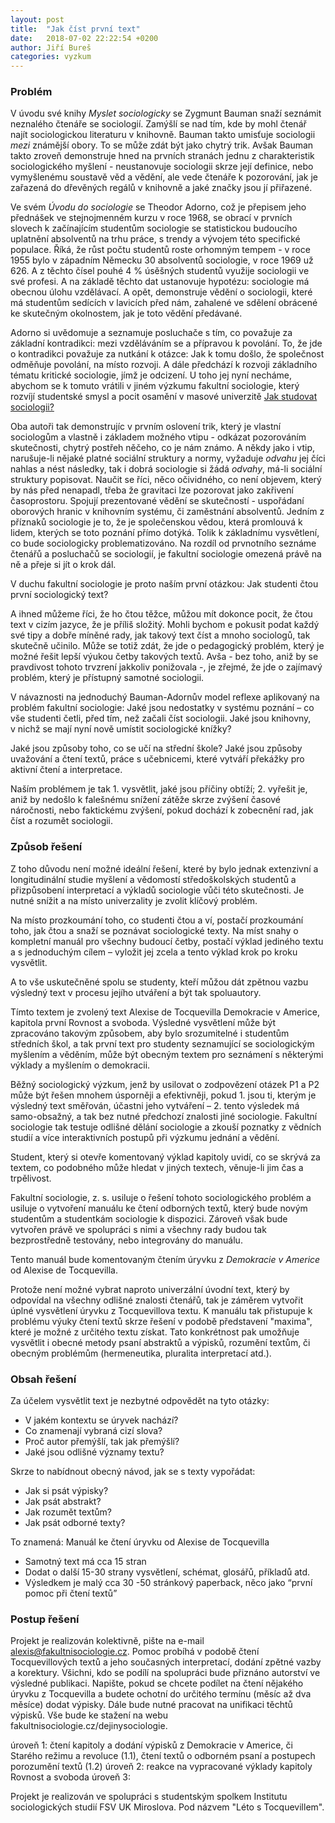 ```yaml
---
layout: post
title:  "Jak číst první text"
date:   2018-07-02 22:22:54 +0200
author: Jiří Bureš
categories: vyzkum
---
```

### Problém
V úvodu své knihy _Myslet sociologicky_ se Zygmunt Bauman snaží seznámit neznalého čtenáře se sociologií. Zamýšlí se nad tím, kde by mohl čtenář najít sociologickou literaturu v knihovně. Bauman takto umisťuje sociologii _mezi_ známější obory. To se může zdát být jako chytrý trik. Avšak Bauman takto zroveň demonstruje hned na prvních stranách jednu z charakteristik sociologického myšlení - neustanovuje sociologii skrze její definice, nebo vymyšlenému soustavě věd a vědění, ale vede čtenáře k pozorování, jak je zařazená do dřevěných regálů v knihovně a jaké značky jsou jí přiřazené.

Ve svém _Úvodu do sociologie_ se Theodor Adorno, což je přepisem jeho přednášek ve stejnojmenném kurzu v roce 1968, se obrací v prvních slovech k začínajícím studentům sociologie se statistickou budoucího uplatnění absolventů na trhu práce, s trendy a vývojem této specifické populace. Říká, že růst počtu studentů roste orhomným tempem - v roce 1955 bylo v západním Německu 30 absolventů sociologie, v roce 1969 už 626. A z těchto čísel pouhé 4 % úsěšných studentů využije sociologii ve své profesi. A na základě těchto dat ustanovuje hypotézu: sociologie má obecnou úlohu vzdělávací. A opět, demonstruje vědění o sociologii, které má studentům sedících v lavicích před nám, zahalené ve sdělení obrácené ke skutečným okolnostem, jak je toto vědění předávané.

Adorno si uvědomuje a seznamuje posluchače s tím, co považuje za základní kontradikci: mezi vzděláváním se a přípravou k povolání. To, že jde o kontradikci považuje za nutkání k otázce: Jak k tomu došlo, že společnost odměňuje povolání, na místo rozvoji. A dále předchází k rozvoji základního tématu kritické sociologie, jímž je odcizení. U toho jej nyní necháme, abychom se k tomuto vrátili v jiném výzkumu fakultní sociologie, který rozvíjí studentské smysl a pocit osamění v masové univerzitě [Jak studovat sociologii?](http://fakultnisociologie.cz/vyzkum/2018/05/06/jak-studovat-sociologii.html) 

Oba autoři tak demonstrujíc v prvním oslovení trik, který je vlastní sociologům a vlastně i základem možného vtipu - odkázat pozorováním skutečnosti, chytrý postřeh něčeho, co je nám známo. A někdy jako i vtip, narušuje-li nějaké platné sociální struktury a normy, vyžaduje _odvahu_ jej číci nahlas a nést následky, tak i dobrá sociologie si žádá _odvahy_, má-li sociální struktury popisovat. Naučit se říci, něco očividného, co není objevem, který by nás před nenapadl, třeba že gravitaci lze pozorovat jako zakřivení časoprostoru. Spojují prezentované vědění se skutečností - uspořádaní oborových hranic v knihovním systému, či zaměstnání absolventů. Jedním z příznaků sociologie je to, že je společenskou vědou, která promlouvá k lidem, kterých se toto poznání přímo dotýká. Tolik k základnímu vysvětlení, co bude sociologicky problematizováno. Na rozdíl od prvnotního seznáme čtenářů a posluchačů se sociologií, je fakultní sociologie omezená právě na ně a přeje si jít o krok dál.  

V duchu fakultní sociologie je proto naším první otázkou: Jak studenti čtou první sociologický text? 

A ihned můžeme říci, že ho čtou těžce, můžou mít dokonce pocit, že čtou text v cizím jazyce, že je příliš složitý. Mohli bychom e pokusit podat každý své tipy a dobře míněné rady, jak takový text číst a mnoho sociologů, tak skutečně učinilo. Může se totiž zdát, že jde o pedagogický problém, který je možné řešit lepší výukou četby takových textů. Avša - bez toho, aniž by se pravdivost tohoto trvzrení jakkoliv ponižovala -, je zřejmé, že jde o zajímavý problém, který je přístupný samotné sociologii.  

V návaznosti na jednoduchý Bauman-Adornův model reflexe aplikovaný na problém fakultní sociologie: 
Jaké jsou nedostatky v systému poznání – co vše studenti četli, před tím, než začali číst sociologii. Jaké jsou knihovny, v nichž se mají nyní nově umístit sociologické knížky? 

Jaké jsou způsoby toho, co se učí na střední škole? Jaké jsou způsoby uvažování a čtení textů, práce s učebnicemi, které vytváří překážky pro aktivní čtení a interpretace. 

Naším problémem je tak 1. vysvětlit, jaké jsou příčiny obtíží; 2. vyřešit je, aniž by nedošlo k falešnému snížení zátěže skrze zvýšení časové náročnosti, nebo faktickému zvýšení, pokud dochází k zobecnění rad, jak číst a rozumět sociologii. 

### Způsob řešení

Z toho důvodu není možné ideální řešení, které by bylo jednak extenzivní a longitudinální studie myšlení a vědomostí středoškolských studentů a přizpůsobení interpretací a výkladů sociologie vůči této skutečnosti. Je nutné snížit a na místo univerzality je zvolit klíčový problém.

Na místo prozkoumání toho, co studenti čtou a ví, postačí prozkoumání toho, jak čtou a snaží se poznávat sociologické texty. 
Na míst snahy o kompletní manuál pro všechny budoucí četby, postačí výklad jediného textu a s jednoduchým cílem – vyložit jej zcela a tento výklad krok po kroku vysvětlit.

A to vše uskutečněné spolu se studenty, kteří můžou dát zpětnou vazbu výsledný text v procesu jejího utváření a být tak spoluautory. 

Tímto textem je zvolený text Alexise de Tocquevilla Demokracie v Americe, kapitola první Rovnost a svoboda. Výsledné vysvětlení může být zpracováno takovým způsobem, aby bylo srozumitelné i studentům středních škol, a tak první text pro studenty seznamující se sociologickým myšlením a věděním, může být obecným textem pro seznámení s některými výklady a myšlením o demokracii. 

Běžný sociologický výzkum, jenž by usilovat o zodpovězení otázek P1 a P2 může být řešen mnohem úsporněji a efektivněji, pokud 1. jsou ti, kterým je výsledný text směřován, účastni jeho vytváření – 2. tento výsledek má samo-obsažný, a tak bez nutné předchozí znalosti jiné sociologie. Fakultní sociologie tak testuje odlišné dělání sociologie a zkouší poznatky z vědních studií a více interaktivních postupů při výzkumu jednání a vědění.

Student, který si otevře komentovaný výklad kapitoly uvidí, co se skrývá za textem, co podobného může hledat v jiných textech, věnuje-li jim čas a trpělivost. 


Fakultní sociologie, z. s. usiluje o řešení tohoto sociologického problém a usiluje o vytvoření manuálu ke čtení odborných textů, který bude novým studentům a studentkám sociologie k dispozici. Zároveň však bude vytvořen právě ve spolupráci s nimi a všechny rady budou tak bezprostředně testovány, nebo integrovány do manuálu. 

Tento manuál bude komentovaným čtením úryvku z _Demokracie v Americe_ od Alexise de Tocquevilla. 

Protože není možné vybrat naproto univerzální úvodní text, který by odpovídal na všechny odlišné znalosti čtenářů, tak je záměrem vytvořit úplné vysvětlení úryvku z Tocquevillova textu. K manuálu tak přistupuje k problému výuky čtení textů skrze řešení v podobě představení "maxima", které je možné z určitého textu získat. Tato konkrétnost pak umožňuje vysvětlit i obecné metody psaní abstraktů a výpisků, rozumění textům, či obecným problémům (hermeneutika, pluralita interpretací atd.).


### Obsah řešení 

Za účelem vysvětlit text je nezbytné odpovědět na tyto otázky:
* V jakém kontextu se úryvek nachází?
* Co znamenají vybraná cizí slova? 
* Proč autor přemýšlí, tak jak přemýšlí? 
* Jaké jsou odlišné významy textu?

Skrze to nabídnout obecný návod, jak se s texty vypořádat: 
* Jak si psát výpisky?
* Jak psát abstrakt? 
* Jak rozumět textům?
* Jak psát odborné texty? 

To znamená: Manuál ke čtení úryvku od Alexise de Tocquevilla 
* Samotný text má cca 15 stran 
* Dodat o další 15-30 strany vysvětlení, schémat, glosářů, příkladů atd. 
* Výsledkem je malý cca 30 -50 stránkový paperback, něco jako “první pomoc při čtení textů”

### Postup řešení

Projekt je realizován kolektivně, pište na e-mail alexis@fakultnisociologie.cz. Pomoc probíhá v podobě čtení Tocquevillových textů a jeho současných interpretací, dodání zpětné vazby a korektury. Všichni, kdo se podílí na spolupráci bude přiznáno autorství ve výsledné publikaci. Napište, pokud se chcete podílet na čtení nějakého úryvku z Tocquevilla a budete ochotní do určitého termínu (měsíc až dva měsíce) dodat výpisky. Dále bude nutné pracovat na unifikaci těchtů výpisků. Vše bude ke stažení na webu fakultnisociologie.cz/dejinysociologie. 

úroveň 1: čtení kapitoly a dodání výpisků z Demokracie v Americe, či Starého režimu a revoluce (1.1), čtení textů o odborném psaní a postupech porozumění textů (1.2)
úroveň 2: reakce na vypracované výklady kapitoly Rovnost a svoboda 
úroveň 3: 

Projekt je realizován ve spolupráci s studentským spolkem Institutu sociologických studií FSV UK Miroslova. Pod názvem "Léto s Tocquevillem". 
